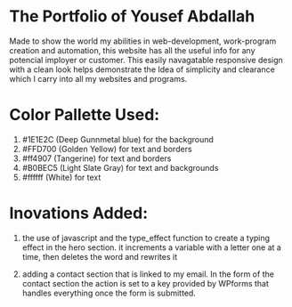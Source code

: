# The Portfolio of Yousef Abdallah

 Made to show the world my abilities in web-development, work-program creation and automation, this website has all the useful info for any potencial imployer or customer. This easily navagatable responsive design with a clean look helps demonstrate the Idea of simplicity and clearance which I carry into all my websites and programs.


# Color Pallette Used:

 1. #1E1E2C (Deep Gunnmetal blue) for the background
 2. #FFD700 (Golden Yellow) for text and borders
 3. #ff4907 (Tangerine) for text and borders
 4. #B0BEC5 (Light Slate Gray) for text and backgrounds
 5. #ffffff (White) for text


# Inovations Added:

 1. the use of javascript and the type_effect function to create a typing effect in the hero section.
    it increments a variable with a letter one at a time, then deletes the word and rewrites it

 2. adding a contact section that is linked to my email. In the form of the contact section the action is set to a key provided by WPforms that handles everything once the form is submitted.


 